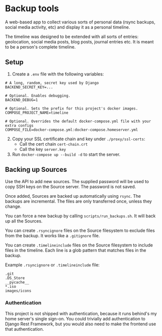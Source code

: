 # Backup tools

A web-based app to collect various sorts of personal data (rsync backups, social media activity, etc) and display it as a personal timeline.

The timeline was designed to be extended with all sorts of entries: geolocation, social media posts, blog posts, journal entries etc. It is meant to be a person's complete timeline.

## Setup

1. Create a `.env` file with the following variables:
```
# A long, random, secret key used by Django
BACKEND_SECRET_KEY=...

# Optional. Enables debugging.
BACKEND_DEBUG=1

# Optional. Sets the prefix for this project's docker images.
COMPOSE_PROJECT_NAME=timeline

# Optional. Overrides the default docker-compose.yml file with your extra configs
COMPOSE_FILE=docker-compose.yml:docker-compose.homeserver.yml
```

2. Copy your SSL certificate chain and key under `./proxy/ssl-certs`:
    - Call the cert chain `cert-chain.crt`
    - Call the key `server.key`
3. Run `docker-compose up --build -d` to start the server.

## Backing up Sources

Use the API to add new sources. The supplied password will be used to copy SSH keys on the Source server. The password is not saved.

Once added, Sources are backed up automatically using `rsync`. The backups are incremental. The files are only transferred once, unless they change.

You can force a new backup by calling `scripts/run_backups.sh`. It will back up all the Sources.

You can create `.rsyncignore` files on the Source filesystem to exclude files from the backup. It works like a `.gitignore` file.

You can create `.timelineinclude` files on the Source filesystem to include files in the timeline. Each line is a glob pattern that matches files in the backup.

Example `.rsyncignore` or `.timelineinclude` file:
```
.git
.DS_Store
__pycache__
*.iso
images/icons
```

### Authentication

This project is not shipped with authentication, because it runs behind's my home server's single sign-on. You could trivially add authentication to Django Rest Framework, but you would also need to make the frontend use that authentication.